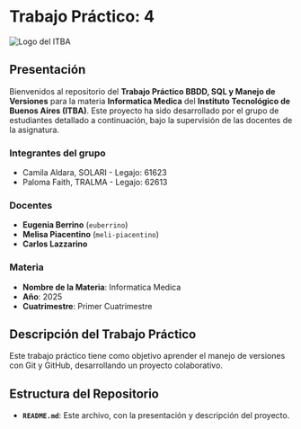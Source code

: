 # Trabajo Práctico: 4

![Logo del ITBA](https://www.itba.edu.ar/wp-content/uploads/2020/06/logo-itba.png)

## Presentación
Bienvenidos al repositorio del **Trabajo Práctico BBDD, SQL y Manejo de Versiones** para la materia **Informatica Medica** del **Instituto Tecnológico de Buenos Aires (ITBA)**. Este proyecto ha sido desarrollado por el grupo de estudiantes detallado a continuación, bajo la supervisión de las docentes de la asignatura.

### Integrantes del grupo
- Camila Aldara, SOLARI - Legajo: 61623
- Paloma Faith, TRALMA - Legajo: 62613

### Docentes
- **Eugenia Berrino** (`euberrino`)
- **Melisa Piacentino** (`meli-piacentino`)
- **Carlos Lazzarino**

### Materia
- **Nombre de la Materia**: Informatica Medica
- **Año**: 2025
- **Cuatrimestre**: Primer Cuatrimestre

## Descripción del Trabajo Práctico
Este trabajo práctico tiene como objetivo aprender el manejo de versiones con Git y GitHub, desarrollando un proyecto colaborativo.

## Estructura del Repositorio
- **`README.md`**: Este archivo, con la presentación y descripción del proyecto.
